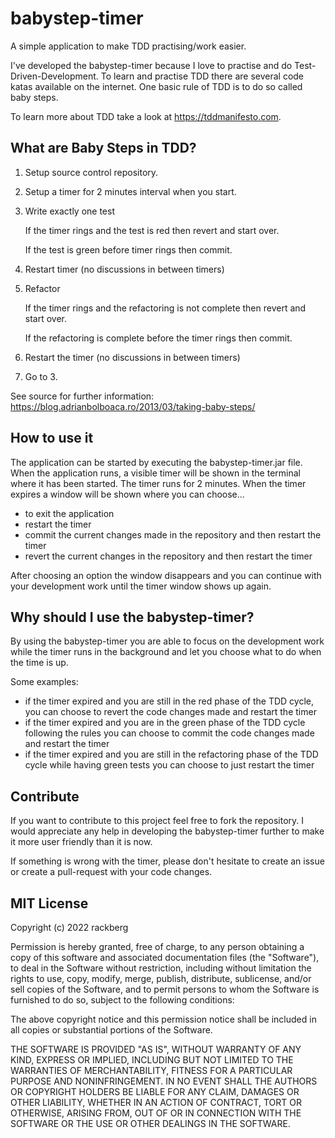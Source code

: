 # babystep-timer
A simple application to make TDD practising/work easier.

I've developed the babystep-timer because I love to practise and do Test-Driven-Development.
To learn and practise TDD there are several code katas available on the internet. One basic rule
of TDD is to do so called baby steps.

To learn more about TDD take a look at https://tddmanifesto.com.

## What are Baby Steps in TDD?

1. Setup source control repository.

2. Setup a timer for 2 minutes interval when you start.

3. Write exactly one test

    If the timer rings and the test is red then revert and start over.

    If the test is green before timer rings then commit.

4. Restart timer (no discussions in between timers)

5. Refactor

    If the timer rings and the refactoring is not complete then revert and start over.

    If the refactoring is complete before the timer rings then commit.

6. Restart the timer (no discussions in between timers)

7. Go to 3.

See source for further information: https://blog.adrianbolboaca.ro/2013/03/taking-baby-steps/

## How to use it
The application can be started by executing the babystep-timer.jar file.
When the application runs, a visible timer will be shown in the terminal where it has been started.
The timer runs for 2 minutes. When the timer expires a window will be shown where you can choose...
* to exit the application
* restart the timer
* commit the current changes made in the repository and then restart the timer
* revert the current changes in the repository and then restart the timer

After choosing an option the window disappears and you can continue with your development work until the timer window shows up again.

## Why should I use the babystep-timer?
By using the babystep-timer you are able to focus on the development work while the timer runs in the background and let you choose what to do
when the time is up. 

Some examples: 
* if the timer expired and you are still in the red phase of the TDD cycle, you can choose to revert the code changes made and restart the timer
* if the timer expired and you are in the green phase of the TDD cycle following the rules you can choose to commit the code changes made and restart the timer
* if the timer expired and you are still in the refactoring phase of the TDD cycle while having green tests you can choose to just restart the timer

## Contribute
If you want to contribute to this project feel free to fork the repository. I would appreciate any help in developing the babystep-timer further to make it
more user friendly than it is now.

If something is wrong with the timer, please don't hesitate to create an issue or create a pull-request with your code changes.

## MIT License
Copyright (c) 2022 rackberg

Permission is hereby granted, free of charge, to any person obtaining a copy of this software and associated documentation files (the "Software"), to deal in the Software without restriction, including without limitation the rights to use, copy, modify, merge, publish, distribute, sublicense, and/or sell copies of the Software, and to permit persons to whom the Software is furnished to do so, subject to the following conditions:

The above copyright notice and this permission notice shall be included in all copies or substantial portions of the Software.

THE SOFTWARE IS PROVIDED "AS IS", WITHOUT WARRANTY OF ANY KIND, EXPRESS OR IMPLIED, INCLUDING BUT NOT LIMITED TO THE WARRANTIES OF MERCHANTABILITY, FITNESS FOR A PARTICULAR PURPOSE AND NONINFRINGEMENT. IN NO EVENT SHALL THE AUTHORS OR COPYRIGHT HOLDERS BE LIABLE FOR ANY CLAIM, DAMAGES OR OTHER LIABILITY, WHETHER IN AN ACTION OF CONTRACT, TORT OR OTHERWISE, ARISING FROM, OUT OF OR IN CONNECTION WITH THE SOFTWARE OR THE USE OR OTHER DEALINGS IN THE SOFTWARE.
